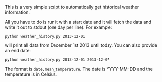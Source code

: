 This is a very simple script to automatically get historical weather
information.

All you have to do is run it with a start date and it will fetch the data and
write it out to stdout (one day per line). For example:

`python weather_history.py 2013-12-01`

will print all data from December 1st 2013 until today.  You can also provide an end date:

`python weather_history.py 2013-12-01 2013-12-07`


The format is `date,mean_temperature`. The date is YYYY-MM-DD and the
temperature is in Celsius.
